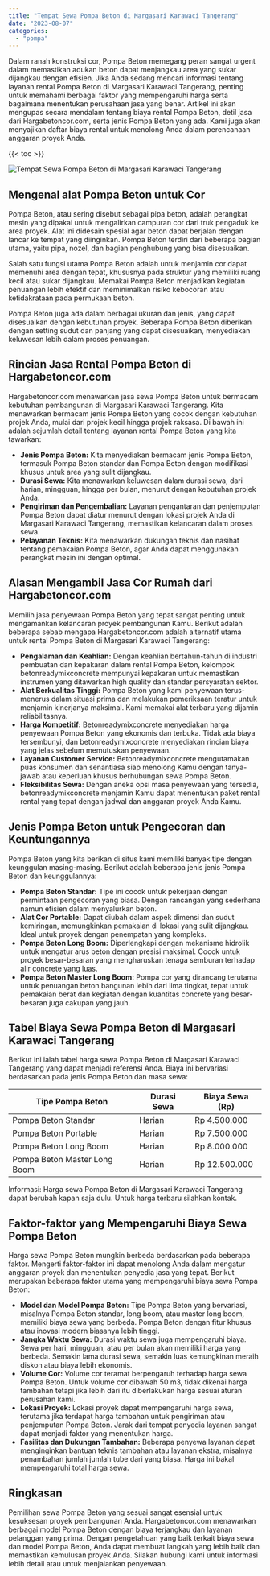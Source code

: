 ```yaml
---
title: "Tempat Sewa Pompa Beton di Margasari Karawaci Tangerang"
date: "2023-08-07"
categories: 
  - "pompa"
---
```




Dalam ranah konstruksi cor, Pompa Beton memegang peran sangat urgent dalam memastikan adukan beton dapat menjangkau area yang sukar dijangkau dengan efisien. Jika Anda sedang mencari informasi tentang layanan rental Pompa Beton di Margasari Karawaci Tangerang, penting untuk memahami berbagai faktor yang mempengaruhi harga serta bagaimana menentukan perusahaan jasa yang benar. Artikel ini akan mengupas secara mendalam tentang biaya rental Pompa Beton, detil jasa dari Hargabetoncor.com, serta jenis Pompa Beton yang ada. Kami juga akan menyajikan daftar biaya rental untuk menolong Anda dalam perencanaan anggaran proyek Anda.

{{< toc >}}

![Tempat Sewa Pompa Beton di Margasari Karawaci Tangerang](https://hargareadymixid.github.io/pompa/concrete-pump%20(9).png)

## Mengenal alat Pompa Beton untuk Cor

Pompa Beton, atau sering disebut sebagai pipa beton, adalah perangkat mesin yang dipakai untuk mengalirkan campuran cor dari truk pengaduk ke area proyek. Alat ini didesain spesial agar beton dapat berjalan dengan lancar ke tempat yang diinginkan. Pompa Beton terdiri dari beberapa bagian utama, yaitu pipa, nozel, dan bagian penghubung yang bisa disesuaikan.

Salah satu fungsi utama Pompa Beton adalah untuk menjamin cor dapat memenuhi area dengan tepat, khususnya pada struktur yang memiliki ruang kecil atau sukar dijangkau. Memakai Pompa Beton menjadikan kegiatan penuangan lebih efektif dan meminimalkan risiko kebocoran atau ketidakrataan pada permukaan beton.

Pompa Beton juga ada dalam berbagai ukuran dan jenis, yang dapat disesuaikan dengan kebutuhan proyek. Beberapa Pompa Beton diberikan dengan setting sudut dan panjang yang dapat disesuaikan, menyediakan keluwesan lebih dalam proses penuangan.

## Rincian Jasa Rental Pompa Beton di Hargabetoncor.com

Hargabetoncor.com menawarkan jasa sewa Pompa Beton untuk bermacam kebutuhan pembangunan di Margasari Karawaci Tangerang. Kita menawarkan bermacam jenis Pompa Beton yang cocok dengan kebutuhan projek Anda, mulai dari projek kecil hingga projek raksasa. Di bawah ini adalah sejumlah detail tentang layanan rental Pompa Beton yang kita tawarkan:

- **Jenis Pompa Beton:** Kita menyediakan bermacam jenis Pompa Beton, termasuk Pompa Beton standar dan Pompa Beton dengan modifikasi khusus untuk area yang sulit dijangkau.
- **Durasi Sewa:** Kita menawarkan keluwesan dalam durasi sewa, dari harian, mingguan, hingga per bulan, menurut dengan kebutuhan projek Anda.
- **Pengiriman dan Pengembalian:** Layanan pengantaran dan penjemputan Pompa Beton dapat diatur menurut dengan lokasi projek Anda di Margasari Karawaci Tangerang, memastikan kelancaran dalam proses sewa.
- **Pelayanan Teknis:** Kita menawarkan dukungan teknis dan nasihat tentang pemakaian Pompa Beton, agar Anda dapat menggunakan perangkat mesin ini dengan optimal.

## Alasan Mengambil Jasa Cor Rumah dari Hargabetoncor.com

Memilih jasa penyewaan Pompa Beton yang tepat sangat penting untuk mengamankan kelancaran proyek pembangunan Kamu. Berikut adalah beberapa sebab mengapa Hargabetoncor.com adalah alternatif utama untuk rental Pompa Beton di Margasari Karawaci Tangerang:

- **Pengalaman dan Keahlian:** Dengan keahlian bertahun-tahun di industri pembuatan dan kepakaran dalam rental Pompa Beton, kelompok betonreadymixconcrete mempunyai kepakaran untuk memastikan instrumen yang ditawarkan high quality dan standar persyaratan sektor.
- **Alat Berkualitas Tinggi:** Pompa Beton yang kami penyewaan terus-menerus dalam situasi prima dan melakukan pemeriksaan teratur untuk menjamin kinerjanya maksimal. Kami memakai alat terbaru yang dijamin reliabilitasnya.
- **Harga Kompetitif:** Betonreadymixconcrete menyediakan harga penyewaan Pompa Beton yang ekonomis dan terbuka. Tidak ada biaya tersembunyi, dan betonreadymixconcrete menyediakan rincian biaya yang jelas sebelum memutuskan penyewaan.
- **Layanan Customer Service:** Betonreadymixconcrete mengutamakan puas konsumen dan senantiasa siap menolong Kamu dengan tanya-jawab atau keperluan khusus berhubungan sewa Pompa Beton.
- **Fleksibilitas Sewa:** Dengan aneka opsi masa penyewaan yang tersedia, betonreadymixconcrete menjamin Kamu dapat menentukan paket rental rental yang tepat dengan jadwal dan anggaran proyek Anda Kamu.

## Jenis Pompa Beton untuk Pengecoran dan Keuntungannya

Pompa Beton yang kita berikan di situs kami memiliki banyak tipe dengan keunggulan masing-masing. Berikut adalah beberapa jenis jenis Pompa Beton dan keunggulannya:

- **Pompa Beton Standar:** Tipe ini cocok untuk pekerjaan dengan permintaan pengecoran yang biasa. Dengan rancangan yang sederhana namun efisien dalam menyalurkan beton.
- **Alat Cor Portable:** Dapat diubah dalam aspek dimensi dan sudut kemiringan, memungkinkan pemakaian di lokasi yang sulit dijangkau. Ideal untuk proyek dengan penempatan yang kompleks.
- **Pompa Beton Long Boom:** Diperlengkapi dengan mekanisme hidrolik untuk mengatur arus beton dengan presisi maksimal. Cocok untuk proyek besar-besaran yang mengharuskan tenaga semburan terhadap alir concrete yang luas.
- **Pompa Beton Master Long Boom:** Pompa cor yang dirancang terutama untuk penuangan beton bangunan lebih dari lima tingkat, tepat untuk pemakaian berat dan kegiatan dengan kuantitas concrete yang besar-besaran juga cakupan yang jauh.

## Tabel Biaya Sewa Pompa Beton di Margasari Karawaci Tangerang

Berikut ini ialah tabel harga sewa Pompa Beton di Margasari Karawaci Tangerang yang dapat menjadi referensi Anda. Biaya ini bervariasi berdasarkan pada jenis Pompa Beton dan masa sewa:

| Tipe Pompa Beton | Durasi Sewa | Biaya Sewa (Rp) |
| --- | --- | --- |
| Pompa Beton Standar | Harian | Rp 4.500.000 |
| Pompa Beton Portable | Harian | Rp 7.500.000 |
| Pompa Beton Long Boom | Harian | Rp 8.000.000 |
| Pompa Beton Master Long Boom | Harian | Rp 12.500.000 |

Informasi: Harga sewa Pompa Beton di Margasari Karawaci Tangerang dapat berubah kapan saja dulu. Untuk harga terbaru silahkan kontak.

## Faktor-faktor yang Mempengaruhi Biaya Sewa Pompa Beton

Harga sewa Pompa Beton mungkin berbeda berdasarkan pada beberapa faktor. Mengerti faktor-faktor ini dapat menolong Anda dalam mengatur anggaran proyek dan menentukan penyedia jasa yang tepat. Berikut merupakan beberapa faktor utama yang mempengaruhi biaya sewa Pompa Beton:

- **Model dan Model Pompa Beton:** Tipe Pompa Beton yang bervariasi, misalnya Pompa Beton standar, long boom, atau master long boom, memiliki biaya sewa yang berbeda. Pompa Beton dengan fitur khusus atau inovasi modern biasanya lebih tinggi.
- **Jangka Waktu Sewa:** Durasi waktu sewa juga mempengaruhi biaya. Sewa per hari, mingguan, atau per bulan akan memiliki harga yang berbeda. Semakin lama durasi sewa, semakin luas kemungkinan meraih diskon atau biaya lebih ekonomis.
- **Volume Cor:** Volume cor teramat berpengaruh terhadap harga sewa Pompa Beton. Untuk volume cor dibawah 50 m3, tidak dikenai harga tambahan tetapi jika lebih dari itu diberlakukan harga sesuai aturan perusahan kami.
- **Lokasi Proyek:** Lokasi proyek dapat mempengaruhi harga sewa, terutama jika terdapat harga tambahan untuk pengiriman atau penjemputan Pompa Beton. Jarak dari tempat penyedia layanan sangat dapat menjadi faktor yang menentukan harga.
- **Fasilitas dan Dukungan Tambahan:** Beberapa penyewa layanan dapat menginginkan bantuan teknis tambahan atau layanan ekstra, misalnya penambahan jumlah jumlah tube dari yang biasa. Harga ini bakal mempengaruhi total harga sewa.

## Ringkasan

Pemilihan sewa Pompa Beton yang sesuai sangat esensial untuk kesuksesan proyek pembangunan Anda. Hargabetoncor.com menawarkan berbagai model Pompa Beton dengan biaya terjangkau dan layanan pelanggan yang prima. Dengan pengetahuan yang baik terkait biaya sewa dan model Pompa Beton, Anda dapat membuat langkah yang lebih baik dan memastikan kemulusan proyek Anda. Silakan hubungi kami untuk informasi lebih detail atau untuk menjalankan penyewaan.
